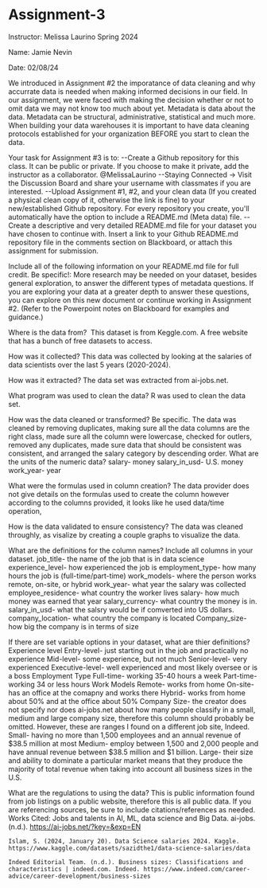 # Assignment-3


Instructor: Melissa Laurino
Spring 2024

Name: Jamie Nevin

Date: 02/08/24

We introduced in Assignment #2 the imporatance of data cleaning and why accurrate data is needed when making informed decisions in our field. In our assignment, we were faced with making the decision whether or not to omit data we may not know too much about yet.
Metadata is data about the data. Metadata can be structural, administrative, statistical and much more.
When building your data warehouses it is important to have data cleaning protocols established for your organization BEFORE you start to clean the data.

Your task for Assignment #3 is to:
--Create a Github repository for this class. It can be public or private. If you choose to make it private, add the instructor as a collaborator. @MelissaLaurino
--Staying Connected -> Visit the Discussion Board and share your username with classmates if you are interested.
--Upload Assignment #1, #2, and your clean data (If you created a physical clean copy of it, otherwise the link is fine) to your new/established Github repository. For every repository you create, you'll automatically have the option to include a README.md (Meta data) file.
--Create a descriptive and very detailed README.md file for your dataset you have chosen to continue with. Insert a link to your Github README.md repository file in the comments section on Blackboard, or attach this assignment for submission.

Include all of the following information on your README.md file for full credit. Be specific!:
More research may be needed on your dataset, besides general exploration, to answer the different types of metadata questions. If you are exploring your data at a greater depth to answer these questions, you can explore on this new document or continue working in Assignment #2.
(Refer to the Powerpoint notes on Blackboard for examples and guidance.)

Where is the data from? ​
This dataset is from Keggle.com. A free website that has a bunch of free datasets to access. 

How was it collected?​
This data was collected by looking at the salaries of data scientists over the last 5 years (2020-2024). 

How was it extracted?​
The data set was extracted from ai-jobs.net. 

What program was used to clean the data?​
R was used to clean the data set. 

How was the data cleaned or transformed? Be specific.​
The data was cleaned by removing duplicates, making sure all the data columns are the right class, made sure all the column were lowercase, checked for outlers, removed any duplicates, made sure data that should be consistent was consistent, and arranged the salary category by descending order. 
What are the units of the numeric data?​
salary- money
salary_in_usd- U.S. money
work_year- year

What were the formulas used in column creation?​
The data provider does not give details on the formulas used to create the column however according to the columns provided, it looks like he used data/time operation, 

How is the data validated to ensure consistency?​
The data was cleaned throughly, as visalize by creating a couple graphs to visualize the data. 

What are the definitions for the column names? Include all columns in your dataset.​
job_title- the name of the job that is in data science
experience_level- how experienced the job is 
employment_type- how many hours the job is (full-time/part-time)
work_models- where the person works remote, on-site, or hybrid
work_year- what year the salary was collected
employee_residence- what country the worker lives
salary- how much money was earned that year
salary_currency- what country the money is in.
salary_in_usd- what the salsry would be if comverted into US dollars.
company_location- what country the company is located
Company_size- how big the company is in terms of size 

If there are set variable options in your dataset, what are thier definitions? ​
Experience level
    Entry-level- just starting out in the job and practically no experience
    Mid-level- some experience, but not much
    Senior-level- very experienced
    Executive-level- well experienced and most likely oversee or is a boss
Employment Type
    Full-time- working 35-40 hours a week
    Part-time- working 34 or less hours
Work Models
    Remote- works from home
    On-site- has an office at the comapny and works there
    Hybrid- works from home about 50% and at the office about 50%
Company Size- the creator does not specify nor does ai-jobs.net about how many people classify in a small, medium and large company size, therefore this column should probably be omitted. However, these are ranges I found on a different job site, Indeed. 
    Small- having no more than 1,500 employees and an annual revenue of $38.5 million at most
    Medium- employ between 1,500 and 2,000 people and have annual revenue between $38.5 million and $1 billion.
    Large- their size and ability to dominate a particular market means that they produce the majority of total revenue when taking
    into account all business sizes in the U.S.
    
What are the regulations to using the data? 
This is public information found from job listings on a public website, therefore this is all public data. 
If you are referencing sources, be sure to include citations/references as needed.
Works Cited:
    Jobs and talents in AI, ML, data science and Big Data. ai-jobs. (n.d.). https://ai-jobs.net/?key=&exp=EN 
    
    Islam, S. (2024, January 20). Data Science salaries 2024. Kaggle. https://www.kaggle.com/datasets/sazidthe1/data-science-salaries/data 
    
    Indeed Editorial Team. (n.d.). Business sizes: Classifications and characteristics | indeed.com. Indeed. https://www.indeed.com/career-advice/career-development/business-sizes 
